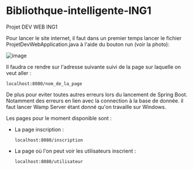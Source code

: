 # Bibliothque-intelligente-ING1
Projet DEV WEB ING1

Pour lancer le site internet, il faut dans un premier temps lancer le fichier ProjetDevWebApplication.java à l'aide du bouton run (voir la photo):

![image](https://github.com/user-attachments/assets/90ddd68d-cd7c-4e2c-bac5-3cde58604b1b)


Il faudra ce rendre sur l'adresse suivante suivi de la page sur laquelle on veut aller :

    localhost:8080/nom_de_la_page

De plus pour eviter toutes autres erreurs lors du lancement de Spring Boot. Notamment des erreurs en lien avec la connection à la base de donnée. 
il faut lancer Wamp Server étant donné qu'on travaille sur Windows.

Les pages pour le moment disponible sont :

- La page inscription :

      localhost:8080/inscription

- La page où l'on peut voir les utilisateurs inscrient :

      localhost:8080/utilisateur


  

  
